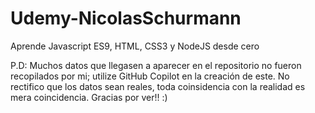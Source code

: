 # Udemy-NicolasSchurmann

Aprende Javascript ES9, HTML, CSS3 y NodeJS desde cero

P.D: Muchos datos que llegasen a aparecer en el repositorio no fueron recopilados por mi; utilize GitHub Copilot en la creación de este.
No rectifico que los datos sean reales, toda coinsidencia con la realidad es mera coincidencia.
Gracias por ver!! :)
